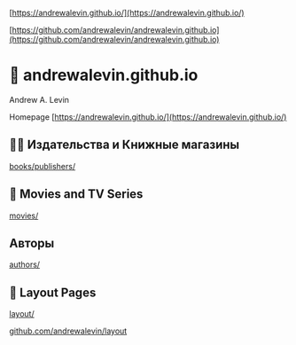 [https://andrewalevin.github.io/](https://andrewalevin.github.io/)

[https://github.com/andrewalevin/andrewalevin.github.io](https://github.com/andrewalevin/andrewalevin.github.io)

# 👋 andrewalevin.github.io
Andrew A. Levin



Homepage [https://andrewalevin.github.io/](https://andrewalevin.github.io/)


## 📕📇 Издательства и Книжные магазины

[books/publishers/](books/publishers/)


## 🎥 Movies and TV Series

[movies/](movies/)


## Авторы

[authors/](authors/)


## 📐 Layout Pages

[layout/](layout/)

[github.com/andrewalevin/layout](https://github.com/andrewalevin/layout)
